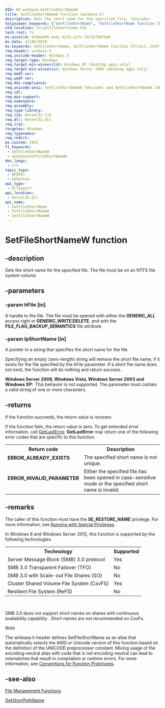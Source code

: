```yaml
---
UID: NF:winbase.SetFileShortNameW
title: SetFileShortNameW function (winbase.h)
description: Sets the short name for the specified file. (Unicode)
helpviewer_keywords: ["SetFileShortName", "SetFileShortName function [Files]", "SetFileShortNameW", "_win32_setfileshortname", "base.setfileshortname", "fs.setfileshortname", "winbase/SetFileShortName", "winbase/SetFileShortNameW"]
old-location: fs\setfileshortname.htm
tech.root: fs
ms.assetid: 0f4beb95-4e6c-422e-a17c-3371b706f0d4
ms.date: 12/05/2018
ms.keywords: SetFileShortName, SetFileShortName function [Files], SetFileShortNameA, SetFileShortNameW, _win32_setfileshortname, base.setfileshortname, fs.setfileshortname, winbase/SetFileShortName, winbase/SetFileShortNameA, winbase/SetFileShortNameW
req.header: winbase.h
req.include-header: Windows.h
req.target-type: Windows
req.target-min-winverclnt: Windows XP [desktop apps only]
req.target-min-winversvr: Windows Server 2003 [desktop apps only]
req.kmdf-ver: 
req.umdf-ver: 
req.ddi-compliance: 
req.unicode-ansi: SetFileShortNameW (Unicode) and SetFileShortNameA (ANSI)
req.idl: 
req.max-support: 
req.namespace: 
req.assembly: 
req.type-library: 
req.lib: Kernel32.lib
req.dll: Kernel32.dll
req.irql: 
targetos: Windows
req.typenames: 
req.redist: 
ms.custom: 19H1
f1_keywords:
 - SetFileShortNameW
 - winbase/SetFileShortNameW
dev_langs:
 - c++
topic_type:
 - APIRef
 - kbSyntax
api_type:
 - DllExport
api_location:
 - Kernel32.dll
api_name:
 - SetFileShortName
 - SetFileShortNameA
 - SetFileShortNameW
---
```


# SetFileShortNameW function


## -description

Sets the short name for the specified file. The file must be on an NTFS file system 
    volume.

## -parameters

### -param hFile [in]

A handle to the file. The file must be opened with either the <b>GENERIC_ALL</b> access 
       right or <b>GENERIC_WRITE</b>|<b>DELETE</b>, and with the 
       <b>FILE_FLAG_BACKUP_SEMANTICS</b> file attribute.

### -param lpShortName [in]

A pointer to a string that specifies the short name for the file.

 Specifying  an empty (zero-length) string will remove the short file name, if it exists for the file specified by the <i>hFile</i> parameter. If  a short file name does not exist, the function will do nothing and return success.


<b>Windows Server 2008, Windows Vista, Windows Server 2003 and Windows XP:  </b>This behavior is not supported. The parameter must contain a valid string of one or more characters.

## -returns

If the function succeeds, the return value is nonzero.

If the function fails, the return value is zero. To get extended error information, call 
      <a href="/windows/desktop/api/errhandlingapi/nf-errhandlingapi-getlasterror">GetLastError</a>. 
      <b>GetLastError</b> may return one of the following error 
       codes that are specific to this function.

<table>
<tr>
<th>Return code</th>
<th>Description</th>
</tr>
<tr>
<td width="40%">
<dl>
<dt><b>ERROR_ALREADY_EXISTS</b></dt>
</dl>
</td>
<td width="60%">
The specified short name is not unique.

</td>
</tr>
<tr>
<td width="40%">
<dl>
<dt><b>ERROR_INVALID_PARAMETER</b></dt>
</dl>
</td>
<td width="60%">
Either the specified file has been opened in case-sensitive mode or the specified short name is invalid.

</td>
</tr>
</table>

## -remarks

The caller of this function must have the <b>SE_RESTORE_NAME</b> privilege. For more 
    information, see <a href="/windows/desktop/SecBP/running-with-special-privileges">Running with Special Privileges</a>.

In Windows 8 and Windows Server 2012, this function is supported by the following technologies.

<table>
<tr>
<th>Technology</th>
<th>Supported</th>
</tr>
<tr>
<td>
Server Message Block (SMB) 3.0 protocol

</td>
<td>
Yes

</td>
</tr>
<tr>
<td>
SMB 3.0 Transparent Failover (TFO)

</td>
<td>
No

</td>
</tr>
<tr>
<td>
SMB 3.0 with Scale-out File Shares (SO)

</td>
<td>
No

</td>
</tr>
<tr>
<td>
Cluster Shared Volume File System (CsvFS)

</td>
<td>
Yes

</td>
</tr>
<tr>
<td>
Resilient File System (ReFS)

</td>
<td>
No

</td>
</tr>
</table>
 

SMB 3.0 does not support short names on shares with continuous availability capability . Short names are not recommended on CsvFs.






> [!NOTE]
> The winbase.h header defines SetFileShortName as an alias that automatically selects the ANSI or Unicode version of this function based on the definition of the UNICODE preprocessor constant. Mixing usage of the encoding-neutral alias with code that is not encoding-neutral can lead to mismatches that result in compilation or runtime errors. For more information, see [Conventions for Function Prototypes](/windows/win32/intl/conventions-for-function-prototypes).

## -see-also

<a href="/windows/desktop/FileIO/file-management-functions">File Management Functions</a>



<a href="/windows/desktop/api/fileapi/nf-fileapi-getshortpathnamew">GetShortPathName</a>
